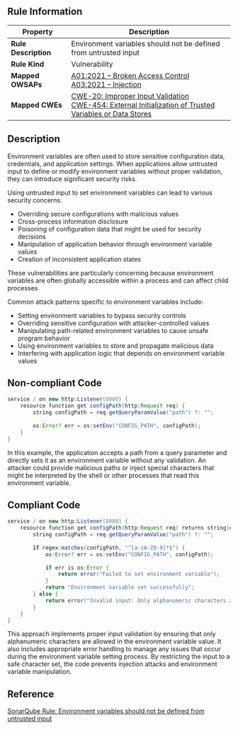 ## Rule Information

| Property | Description |
|---------|-------------|
| **Rule Description** | Environment variables should not be defined from untrusted input |
| **Rule Kind** | Vulnerability |
| **Mapped OWSAPs** | [A01:2021 – Broken Access Control](https://owasp.org/Top10/A01_2021-Broken_Access_Control/)<br>[A03:2021 – Injection](https://owasp.org/Top10/A03_2021-Injection/) |
| **Mapped CWEs** | [CWE-20: Improper Input Validation](https://cwe.mitre.org/data/definitions/20.html)<br>[CWE-454: External Initialization of Trusted Variables or Data Stores](https://cwe.mitre.org/data/definitions/454.html) |

## Description

Environment variables are often used to store sensitive configuration data, credentials, and application settings. When applications allow untrusted input to define or modify environment variables without proper validation, they can introduce significant security risks.

Using untrusted input to set environment variables can lead to various security concerns:

- Overriding secure configurations with malicious values
- Cross-process information disclosure
- Poisoning of configuration data that might be used for security decisions
- Manipulation of application behavior through environment variable values
- Creation of inconsistent application states

These vulnerabilities are particularly concerning because environment variables are often globally accessible within a process and can affect child processes.

Common attack patterns specific to environment variables include:

- Setting environment variables to bypass security controls
- Overriding sensitive configuration with attacker-controlled values
- Manipulating path-related environment variables to cause unsafe program behavior
- Using environment variables to store and propagate malicious data
- Interfering with application logic that depends on environment variable values

## Non-compliant Code

```java
service / on new http:Listener(8080) {
    resource function get configPath(http:Request req) {
        string configPath = req.getQueryParamValue("path") ?: "";
        
        os:Error? err = os:setEnv("CONFIG_PATH", configPath);
    }
}
```

In this example, the application accepts a path from a query parameter and directly sets it as an environment variable without any validation. An attacker could provide malicious paths or inject special characters that might be interpreted by the shell or other processes that read this environment variable.

## Compliant Code

```java
service / on new http:Listener(8080) {
    resource function get configPath(http:Request req) returns string|error {
        string configPath = req.getQueryParamValue("path") ?: "";
        
        if regex:matches(configPath, "^[a-zA-Z0-9]*$") {
            os:Error? err = os:setEnv("CONFIG_PATH", configPath);
            
            if err is os:Error {
                return error("Failed to set environment variable");
            }
            return "Environment variable set successfully";
        } else {
            return error("Invalid input: Only alphanumeric characters are allowed");
        }
    }
}
```

This approach implements proper input validation by ensuring that only alphanumeric characters are allowed in the environment variable value. It also includes appropriate error handling to manage any issues that occur during the environment variable setting process. By restricting the input to a safe character set, the code prevents injection attacks and environment variable manipulation.

## Reference

[SonarQube Rule: Environment variables should not be defined from untrusted input](https://rules.sonarsource.com/java/RSPEC-6547/)
